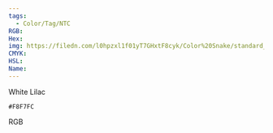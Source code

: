 ```yaml
---
tags:
  - Color/Tag/NTC
RGB:
Hex:
img: https://filedn.com/l0hpzxl1f01yT7GHxtF8cyk/Color%20Snake/standard_csv_to_svg//F8F7FC.svg
CMYK:
HSL:
Name:
---
```

White Lilac
```palette
#F8F7FC
```
RGB

